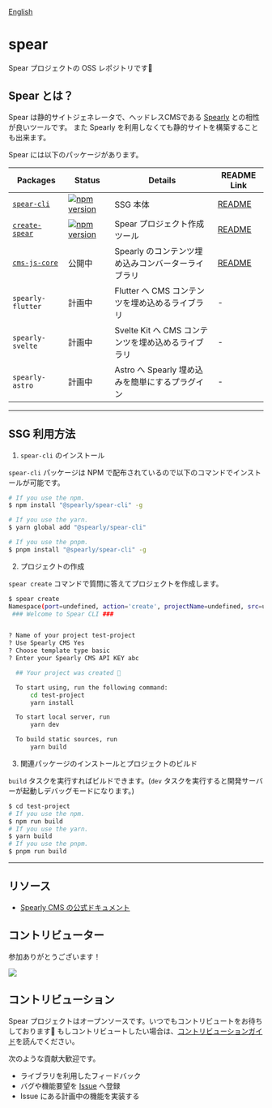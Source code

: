 [English](./README.md)

# spear

Spear プロジェクトの OSS レポジトリです🚀

## Spear とは？

Spear は静的サイトジェネレータで、ヘッドレスCMSである [Spearly](https://cms.spearly.com/) との相性が良いツールです。
また Spearly を利用しなくても静的サイトを構築することも出来ます。


Spear には以下のパッケージがあります。

| Packages | Status | Details | README Link |
|---|---|---|---|
| [`spear-cli`](./packages/spear-cli/) | [![npm version](https://badge.fury.io/js/spear-cli.svg)](https://badge.fury.io/js/spear-cli) | SSG 本体 | [README](./packages/spear-cli/README_ja.md) |
| [`create-spear`](./packages/create-spear/) | [![npm version](https://badge.fury.io/js/create-spear.svg)](https://badge.fury.io/js/create-spear) | Spear プロジェクト作成ツール | [README](./packages/create-spear/README_ja.md) |
| [`cms-js-core`](./packages/spearly-cms-js-core/) | 公開中 | Spearly のコンテンツ埋め込みコンバーターライブラリ | [README](./packages/spearly-cms-js-core/README_ja.md) |
| `spearly-flutter` | 計画中 | Flutter へ CMS コンテンツを埋め込めるライブラリ | - |
| `spearly-svelte` | 計画中 | Svelte Kit へ CMS コンテンツを埋め込めるライブラリ | - |
| `spearly-astro` | 計画中 | Astro へ Spearly 埋め込みを簡単にするプラグイン | - |

---

## SSG 利用方法

1. `spear-cli` のインストール

`spear-cli` パッケージは NPM で配布されているので以下のコマンドでインストールが可能です。

```bash
# If you use the npm.
$ npm install "@spearly/spear-cli" -g

# If you use the yarn.
$ yarn global add "@spearly/spear-cli"

# If you use the pnpm.
$ pnpm install "@spearly/spear-cli" -g
```

2. プロジェクトの作成

`spear create` コマンドで質問に答えてプロジェクトを作成します。

```bash
$ spear create
Namespace(port=undefined, action='create', projectName=undefined, src=undefined)
 ### Welcome to Spear CLI ###


? Name of your project test-project
? Use Spearly CMS Yes
? Choose template type basic
? Enter your Spearly CMS API KEY abc

  ## Your project was created 🎉

  To start using, run the following command:
      cd test-project
      yarn install

  To start local server, run
      yarn dev

  To build static sources, run
      yarn build
```

3. 関連パッケージのインストールとプロジェクトのビルド

`build` タスクを実行すればビルドできます。(`dev` タスクを実行すると開発サーバーが起動しデバッグモードになります。)

```bash
$ cd test-project
# If you use the npm.
$ npm run build
# If you use the yarn.
$ yarn build
# If you use the pnpm.
$ pnpm run build
```

---

## リソース

- [Spearly CMS の公式ドキュメント](https://docs.spearly.com)

## コントリビューター

参加ありがとうございます！

<a href="https://github.com/unimal-jp/spear/graphs/contributors">
  <img src="https://contrib.rocks/image?repo=unimal-jp/spear" />
</a>

## コントリビューション

Spear プロジェクトはオープンソースです。いつでもコントリビュートをお待ちしております🚀
もしコントリビュートしたい場合は、[コントリビューションガイド](./CONTRIBUTING_ja.md)を読んでください。

次のような貢献大歓迎です。

- ライブラリを利用したフィードバック
- バグや機能要望を [Issue](https://github.com/unimal-jp/spear/issues) へ登録
- Issue にある計画中の機能を実装する

